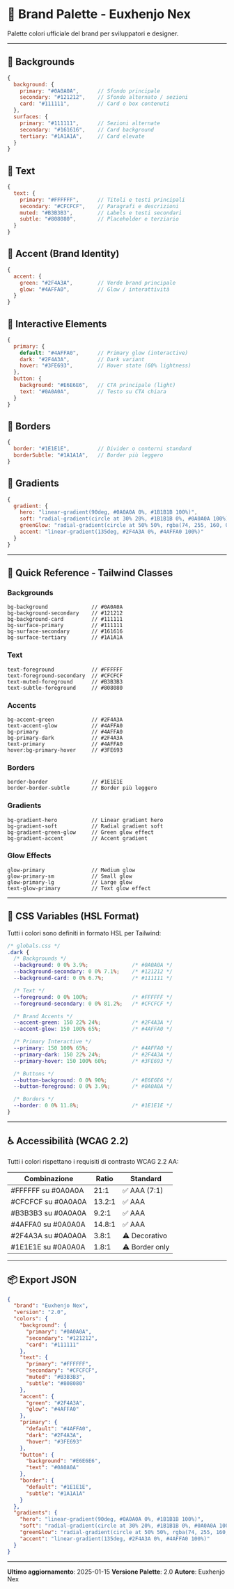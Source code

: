 # 🎨 Brand Palette - Euxhenjo Nex

Palette colori ufficiale del brand per sviluppatori e designer.

---

## 🖤 Backgrounds

```js
{
  background: {
    primary: "#0A0A0A",      // Sfondo principale
    secondary: "#121212",    // Sfondo alternato / sezioni
    card: "#111111",         // Card o box contenuti
  },
  surfaces: {
    primary: "#111111",      // Sezioni alternate
    secondary: "#161616",    // Card background
    tertiary: "#1A1A1A",     // Card elevate
  }
}
```

## 📝 Text

```js
{
  text: {
    primary: "#FFFFFF",      // Titoli e testi principali
    secondary: "#CFCFCF",    // Paragrafi e descrizioni
    muted: "#B3B3B3",        // Labels e testi secondari
    subtle: "#808080",       // Placeholder e terziario
  }
}
```

## 💚 Accent (Brand Identity)

```js
{
  accent: {
    green: "#2F4A3A",        // Verde brand principale
    glow: "#4AFFA0",         // Glow / interattività
  }
}
```

## 🔘 Interactive Elements

```js
{
  primary: {
    default: "#4AFFA0",      // Primary glow (interactive)
    dark: "#2F4A3A",         // Dark variant
    hover: "#3FE693",        // Hover state (60% lightness)
  },
  button: {
    background: "#E6E6E6",   // CTA principale (light)
    text: "#0A0A0A",         // Testo su CTA chiara
  }
}
```

## 📐 Borders

```js
{
  border: "#1E1E1E",         // Divider o contorni standard
  borderSubtle: "#1A1A1A",   // Border più leggero
}
```

## 🌈 Gradients

```js
{
  gradient: {
    hero: "linear-gradient(90deg, #0A0A0A 0%, #1B1B1B 100%)",
    soft: "radial-gradient(circle at 30% 20%, #1B1B1B 0%, #0A0A0A 100%)",
    greenGlow: "radial-gradient(circle at 50% 50%, rgba(74, 255, 160, 0.15) 0%, transparent 70%)",
    accent: "linear-gradient(135deg, #2F4A3A 0%, #4AFFA0 100%)"
  }
}
```

---

## 🎯 Quick Reference - Tailwind Classes

### Backgrounds
```tsx
bg-background              // #0A0A0A
bg-background-secondary    // #121212
bg-background-card         // #111111
bg-surface-primary         // #111111
bg-surface-secondary       // #161616
bg-surface-tertiary        // #1A1A1A
```

### Text
```tsx
text-foreground            // #FFFFFF
text-foreground-secondary  // #CFCFCF
text-muted-foreground      // #B3B3B3
text-subtle-foreground     // #808080
```

### Accents
```tsx
bg-accent-green            // #2F4A3A
text-accent-glow           // #4AFFA0
bg-primary                 // #4AFFA0
bg-primary-dark            // #2F4A3A
text-primary               // #4AFFA0
hover:bg-primary-hover     // #3FE693
```

### Borders
```tsx
border-border              // #1E1E1E
border-border-subtle       // Border più leggero
```

### Gradients
```tsx
bg-gradient-hero           // Linear gradient hero
bg-gradient-soft           // Radial gradient soft
bg-gradient-green-glow     // Green glow effect
bg-gradient-accent         // Accent gradient
```

### Glow Effects
```tsx
glow-primary               // Medium glow
glow-primary-sm            // Small glow
glow-primary-lg            // Large glow
text-glow-primary          // Text glow effect
```

---

## 🎨 CSS Variables (HSL Format)

Tutti i colori sono definiti in formato HSL per Tailwind:

```css
/* globals.css */
.dark {
  /* Backgrounds */
  --background: 0 0% 3.9%;              /* #0A0A0A */
  --background-secondary: 0 0% 7.1%;    /* #121212 */
  --background-card: 0 0% 6.7%;         /* #111111 */

  /* Text */
  --foreground: 0 0% 100%;              /* #FFFFFF */
  --foreground-secondary: 0 0% 81.2%;   /* #CFCFCF */

  /* Brand Accents */
  --accent-green: 150 22% 24%;          /* #2F4A3A */
  --accent-glow: 150 100% 65%;          /* #4AFFA0 */

  /* Primary Interactive */
  --primary: 150 100% 65%;              /* #4AFFA0 */
  --primary-dark: 150 22% 24%;          /* #2F4A3A */
  --primary-hover: 150 100% 60%;        /* #3FE693 */

  /* Buttons */
  --button-background: 0 0% 90%;        /* #E6E6E6 */
  --button-foreground: 0 0% 3.9%;       /* #0A0A0A */

  /* Borders */
  --border: 0 0% 11.8%;                 /* #1E1E1E */
}
```

---

## ♿ Accessibilità (WCAG 2.2)

Tutti i colori rispettano i requisiti di contrasto WCAG 2.2 AA:

| Combinazione | Ratio | Standard |
|--------------|-------|----------|
| #FFFFFF su #0A0A0A | 21:1 | ✅ AAA (7:1) |
| #CFCFCF su #0A0A0A | 13.2:1 | ✅ AAA |
| #B3B3B3 su #0A0A0A | 9.2:1 | ✅ AAA |
| #4AFFA0 su #0A0A0A | 14.8:1 | ✅ AAA |
| #2F4A3A su #0A0A0A | 3.8:1 | ⚠️ Decorativo |
| #1E1E1E su #0A0A0A | 1.8:1 | ⚠️ Border only |

---

## 📦 Export JSON

```json
{
  "brand": "Euxhenjo Nex",
  "version": "2.0",
  "colors": {
    "background": {
      "primary": "#0A0A0A",
      "secondary": "#121212",
      "card": "#111111"
    },
    "text": {
      "primary": "#FFFFFF",
      "secondary": "#CFCFCF",
      "muted": "#B3B3B3",
      "subtle": "#808080"
    },
    "accent": {
      "green": "#2F4A3A",
      "glow": "#4AFFA0"
    },
    "primary": {
      "default": "#4AFFA0",
      "dark": "#2F4A3A",
      "hover": "#3FE693"
    },
    "button": {
      "background": "#E6E6E6",
      "text": "#0A0A0A"
    },
    "border": {
      "default": "#1E1E1E",
      "subtle": "#1A1A1A"
    }
  },
  "gradients": {
    "hero": "linear-gradient(90deg, #0A0A0A 0%, #1B1B1B 100%)",
    "soft": "radial-gradient(circle at 30% 20%, #1B1B1B 0%, #0A0A0A 100%)",
    "greenGlow": "radial-gradient(circle at 50% 50%, rgba(74, 255, 160, 0.15) 0%, transparent 70%)",
    "accent": "linear-gradient(135deg, #2F4A3A 0%, #4AFFA0 100%)"
  }
}
```

---

**Ultimo aggiornamento**: 2025-01-15
**Versione Palette**: 2.0
**Autore**: Euxhenjo Nex
